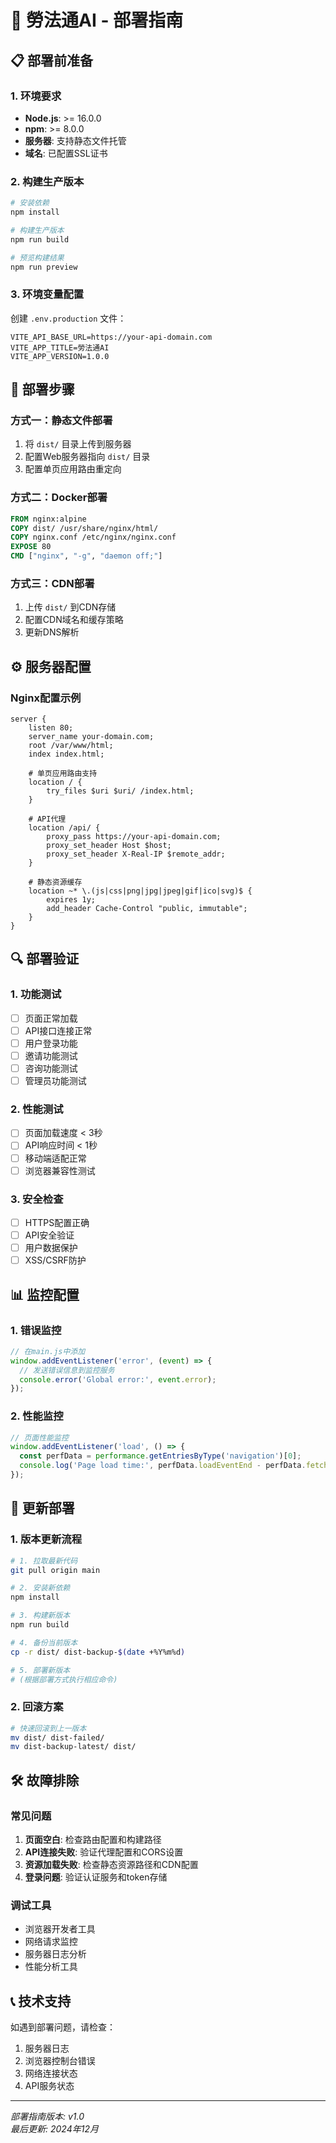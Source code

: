 # 🚀 勞法通AI - 部署指南

## 📋 部署前准备

### 1. 环境要求
- **Node.js**: >= 16.0.0
- **npm**: >= 8.0.0
- **服务器**: 支持静态文件托管
- **域名**: 已配置SSL证书

### 2. 构建生产版本
```bash
# 安装依赖
npm install

# 构建生产版本
npm run build

# 预览构建结果
npm run preview
```

### 3. 环境变量配置
创建 `.env.production` 文件：
```env
VITE_API_BASE_URL=https://your-api-domain.com
VITE_APP_TITLE=勞法通AI
VITE_APP_VERSION=1.0.0
```

## 🔧 部署步骤

### 方式一：静态文件部署
1. 将 `dist/` 目录上传到服务器
2. 配置Web服务器指向 `dist/` 目录
3. 配置单页应用路由重定向

### 方式二：Docker部署
```dockerfile
FROM nginx:alpine
COPY dist/ /usr/share/nginx/html/
COPY nginx.conf /etc/nginx/nginx.conf
EXPOSE 80
CMD ["nginx", "-g", "daemon off;"]
```

### 方式三：CDN部署
1. 上传 `dist/` 到CDN存储
2. 配置CDN域名和缓存策略
3. 更新DNS解析

## ⚙️ 服务器配置

### Nginx配置示例
```nginx
server {
    listen 80;
    server_name your-domain.com;
    root /var/www/html;
    index index.html;

    # 单页应用路由支持
    location / {
        try_files $uri $uri/ /index.html;
    }

    # API代理
    location /api/ {
        proxy_pass https://your-api-domain.com;
        proxy_set_header Host $host;
        proxy_set_header X-Real-IP $remote_addr;
    }

    # 静态资源缓存
    location ~* \.(js|css|png|jpg|jpeg|gif|ico|svg)$ {
        expires 1y;
        add_header Cache-Control "public, immutable";
    }
}
```

## 🔍 部署验证

### 1. 功能测试
- [ ] 页面正常加载
- [ ] API接口连接正常
- [ ] 用户登录功能
- [ ] 邀请功能测试
- [ ] 咨询功能测试
- [ ] 管理员功能测试

### 2. 性能测试
- [ ] 页面加载速度 < 3秒
- [ ] API响应时间 < 1秒
- [ ] 移动端适配正常
- [ ] 浏览器兼容性测试

### 3. 安全检查
- [ ] HTTPS配置正确
- [ ] API安全验证
- [ ] 用户数据保护
- [ ] XSS/CSRF防护

## 📊 监控配置

### 1. 错误监控
```javascript
// 在main.js中添加
window.addEventListener('error', (event) => {
  // 发送错误信息到监控服务
  console.error('Global error:', event.error);
});
```

### 2. 性能监控
```javascript
// 页面性能监控
window.addEventListener('load', () => {
  const perfData = performance.getEntriesByType('navigation')[0];
  console.log('Page load time:', perfData.loadEventEnd - perfData.fetchStart);
});
```

## 🔄 更新部署

### 1. 版本更新流程
```bash
# 1. 拉取最新代码
git pull origin main

# 2. 安装新依赖
npm install

# 3. 构建新版本
npm run build

# 4. 备份当前版本
cp -r dist/ dist-backup-$(date +%Y%m%d)

# 5. 部署新版本
# (根据部署方式执行相应命令)
```

### 2. 回滚方案
```bash
# 快速回滚到上一版本
mv dist/ dist-failed/
mv dist-backup-latest/ dist/
```

## 🛠 故障排除

### 常见问题
1. **页面空白**: 检查路由配置和构建路径
2. **API连接失败**: 验证代理配置和CORS设置
3. **资源加载失败**: 检查静态资源路径和CDN配置
4. **登录问题**: 验证认证服务和token存储

### 调试工具
- 浏览器开发者工具
- 网络请求监控
- 服务器日志分析
- 性能分析工具

## 📞 技术支持

如遇到部署问题，请检查：
1. 服务器日志
2. 浏览器控制台错误
3. 网络连接状态
4. API服务状态

---

*部署指南版本: v1.0*  
*最后更新: 2024年12月* 